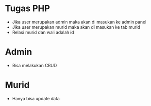 # Tugas PHP

- Jika user merupakan admin maka akan di masukan ke admin panel
- Jika user merupakan murid maka akan di masukan ke tab murid
- Relasi murid dan wali adalah id


# Admin
- Bisa melakukan CRUD
# Murid
- Hanya bisa update data





